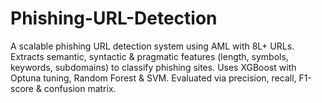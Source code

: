 # Phishing-URL-Detection
A scalable phishing URL detection system using AML with 8L+ URLs. Extracts semantic, syntactic &amp; pragmatic features (length, symbols, keywords, subdomains) to classify phishing sites. Uses XGBoost with Optuna tuning, Random Forest &amp; SVM. Evaluated via precision, recall, F1-score &amp; confusion matrix.
